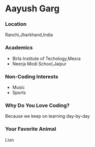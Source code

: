 # Aayush Garg

### Location
Ranchi,Jharkhand,India

### Academics
- Birla Institute of Techology,Mesra
- Neerja Modi School,Jaipur

### Non-Coding Interests
- Music
- Sports

### Why Do You Love Coding?
Because we keep on learning day-by-day

### Your Favorite Animal
Lion

